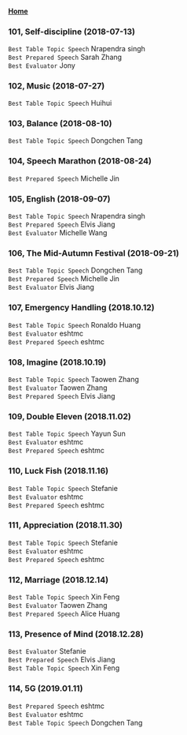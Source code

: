 #### [Home](https://eshtmc.github.io/)    

### 101, Self-discipline (2018-07-13)
`Best Table Topic Speech` Nrapendra singh  
`Best Prepared Speech` Sarah Zhang  
`Best Evaluator` Jony  

### 102, Music (2018-07-27)
`Best Table Topic Speech` Huihui

### 103, Balance (2018-08-10)
`Best Table Topic Speech` Dongchen Tang  

### 104, Speech Marathon (2018-08-24)
`Best Prepared Speech` Michelle Jin    

### 105, English (2018-09-07)
`Best Table Topic Speech` Nrapendra singh   
`Best Prepared Speech` Elvis Jiang   
`Best Evaluator` Michelle Wang    

### 106, The Mid-Autumn Festival (2018-09-21)  
`Best Table Topic Speech` Dongchen Tang    
`Best Prepared Speech` Michelle Jin  
`Best Evaluator` Elvis Jiang  

### 107, Emergency Handling (2018.10.12)   
`Best Table Topic Speech` Ronaldo Huang    
`Best Evaluator` eshtmc    
`Best Prepared Speech` eshtmc    

### 108, Imagine (2018.10.19)   
`Best Table Topic Speech` Taowen Zhang    
`Best Evaluator` Taowen Zhang    
`Best Prepared Speech` Elvis Jiang    

### 109, Double Eleven (2018.11.02)   
`Best Table Topic Speech` Yayun Sun    
`Best Evaluator` eshtmc    
`Best Prepared Speech` eshtmc    

### 110, Luck Fish (2018.11.16)   
`Best Table Topic Speech` Stefanie    
`Best Evaluator` eshtmc    
`Best Prepared Speech` eshtmc    

### 111, Appreciation (2018.11.30)   
`Best Table Topic Speech` Stefanie    
`Best Evaluator` eshtmc    
`Best Prepared Speech` eshtmc    

### 112, Marriage (2018.12.14)   
`Best Table Topic Speech` Xin Feng    
`Best Evaluator` Taowen Zhang    
`Best Prepared Speech` Alice Huang    

### 113, Presence of Mind (2018.12.28)   
`Best Evaluator` Stefanie    
`Best Prepared Speech` Elvis Jiang    
`Best Table Topic Speech` Xin Feng    

### 114, 5G (2019.01.11)   
`Best Prepared Speech` eshtmc    
`Best Evaluator` eshtmc    
`Best Table Topic Speech` Dongchen Tang    
